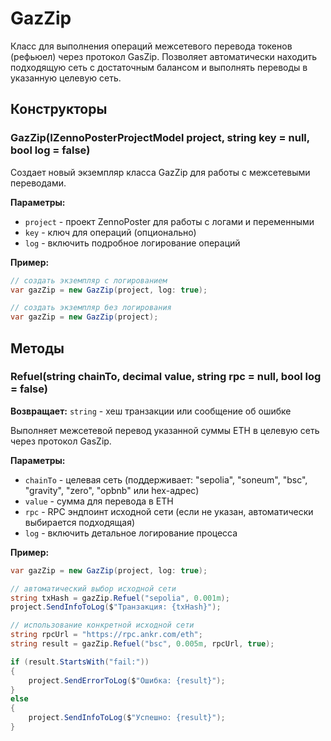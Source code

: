 # GazZip

Класс для выполнения операций межсетевого перевода токенов (рефьюел) через протокол GasZip. Позволяет автоматически находить подходящую сеть с достаточным балансом и выполнять переводы в указанную целевую сеть.

## Конструкторы

### GazZip(IZennoPosterProjectModel project, string key = null, bool log = false)

Создает новый экземпляр класса GazZip для работы с межсетевыми переводами.

**Параметры:**
- `project` - проект ZennoPoster для работы с логами и переменными
- `key` - ключ для операций (опционально)  
- `log` - включить подробное логирование операций

**Пример:**
```csharp
// создать экземпляр с логированием
var gazZip = new GazZip(project, log: true);

// создать экземпляр без логирования
var gazZip = new GazZip(project);
```

## Методы

### Refuel(string chainTo, decimal value, string rpc = null, bool log = false)

**Возвращает:** `string` - хеш транзакции или сообщение об ошибке

Выполняет межсетевой перевод указанной суммы ETH в целевую сеть через протокол GasZip.

**Параметры:**
- `chainTo` - целевая сеть (поддерживает: "sepolia", "soneum", "bsc", "gravity", "zero", "opbnb" или hex-адрес)
- `value` - сумма для перевода в ETH
- `rpc` - RPC эндпоинт исходной сети (если не указан, автоматически выбирается подходящая)
- `log` - включить детальное логирование процесса

**Пример:**
```csharp
var gazZip = new GazZip(project, log: true);

// автоматический выбор исходной сети
string txHash = gazZip.Refuel("sepolia", 0.001m);
project.SendInfoToLog($"Транзакция: {txHash}");

// использование конкретной исходной сети
string rpcUrl = "https://rpc.ankr.com/eth";
string result = gazZip.Refuel("bsc", 0.005m, rpcUrl, true);

if (result.StartsWith("fail:"))
{
    project.SendErrorToLog($"Ошибка: {result}");
}
else
{
    project.SendInfoToLog($"Успешно: {result}");
}
```